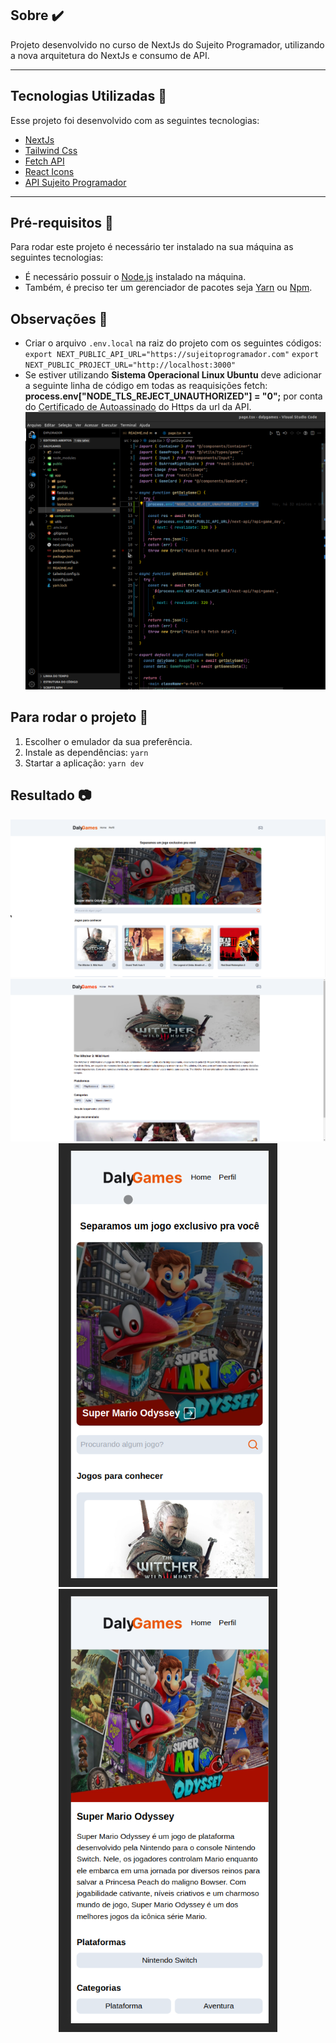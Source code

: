## Sobre ✔️

Projeto desenvolvido no curso de NextJs do Sujeito Programador, utilizando a nova arquitetura do NextJs e consumo de API.

---

## Tecnologias Utilizadas 📎

Esse projeto foi desenvolvido com as seguintes tecnologias:

- [NextJs](https://nextjs.org/docs/getting-started/installation)
- [Tailwind Css](https://tailwindcss.com/docs/installation)
- [Fetch API](https://developer.mozilla.org/en-US/docs/Web/API/Fetch_API/Using_Fetch)
- [React Icons](https://react-icons.github.io/react-icons/)
- [API Sujeito Programador](https://sujeitoprogramador.com/)

---

## Pré-requisitos 📝

Para rodar este projeto é necessário ter instalado na sua máquina as seguintes tecnologias:

- É necessário possuir o [Node.js](https://nodejs.org/en/) instalado na máquina.
- Também, é preciso ter um gerenciador de pacotes seja [Yarn](https://yarnpkg.com/) ou [Npm](https://www.npmjs.com/).

## Observações 🎯

- Criar o arquivo `.env.local` na raiz do projeto com os seguintes códigos: <br>`export NEXT_PUBLIC_API_URL="https://sujeitoprogramador.com"`
  `export NEXT_PUBLIC_PROJECT_URL="http://localhost:3000"`
- Se estiver utilizando <b>Sistema Operacional Linux Ubuntu</b> deve adicionar a seguinte linha de código em todas as reaquisições fetch: <b>process.env["NODE_TLS_REJECT_UNAUTHORIZED"] = "0";</b> por conta do <a href="https://ajuda.serasa.certificadodigital.com.br/hc/pt-br/articles/4938472757011-Diferen%C3%A7as-entre-os-tipos-de-certificado-SSL#:~:text=Os%20certificados%20SSL%20Self%20Signed,N%C3%A3o%20possuem%20confian%C3%A7a%20p%C3%BAblica.">Certificado de Autoassinado</a> do Https da url da API.
  <img src="public/util.png">

## Para rodar o projeto 📌

1. Escolher o emulador da sua preferência.
2. Instale as dependências: `yarn`
3. Startar a aplicação: `yarn dev`

## Resultado 📷

<div align="center">
    <img src="public/home-web.png" />
    <img src="public/details-web.png" />
</div>
<div align="center">
    <img src="public/home-sm.png" width="350">
     <img src="public/details-sm.png" width="350"/>
</div>
